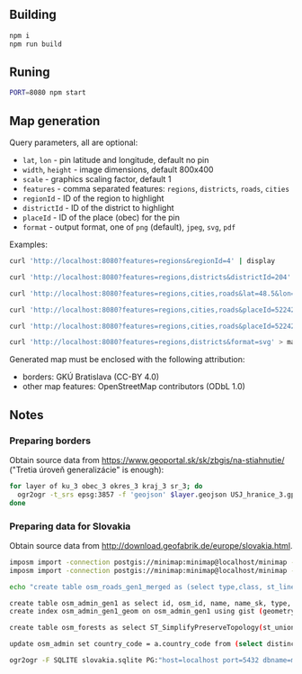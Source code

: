 ## Building

```bash
npm i
npm run build
```

## Runing

```bash
PORT=8080 npm start
```

## Map generation

Query parameters, all are optional:

- `lat`, `lon` - pin latitude and longitude, default no pin
- `width`, `height` - image dimensions, default 800x400
- `scale` - graphics scaling factor, default 1
- `features` - comma separated features: `regions`, `districts`, `roads`, `cities`
- `regionId` - ID of the region to highlight
- `districtId` - ID of the district to highlight
- `placeId` - ID of the place (obec) for the pin
- `format` - output format, one of `png` (default), `jpeg`, `svg`, `pdf`

Examples:

```bash
curl 'http://localhost:8080?features=regions&regionId=4' | display
```

```bash
curl 'http://localhost:8080?features=regions,districts&districtId=204' | display
```

```bash
curl 'http://localhost:8080?features=regions,cities,roads&lat=48.5&lon=19.1' | display
```

```bash
curl 'http://localhost:8080?features=regions,cities,roads&placeId=522422' | display
```

```bash
curl 'http://localhost:8080?features=regions,cities,roads&placeId=522422&scale=1&width=1200&height=600' | display
```

```bash
curl 'http://localhost:8080?features=regions,districts&format=svg' > map.svg
```

Generated map must be enclosed with the following attribution:

- borders: GKÚ Bratislava (CC-BY 4.0)
- other map features: OpenStreetMap contributors (ODbL 1.0)

## Notes

### Preparing borders

Obtain source data from https://www.geoportal.sk/sk/zbgis/na-stiahnutie/ ("Tretia úroveň generalizácie" is enough):

```bash
for layer of ku_3 obec_3 okres_3 kraj_3 sr_3; do
  ogr2ogr -t_srs epsg:3857 -f 'geojson' $layer.geojson USJ_hranice_3.gpkg $layer
done
```

### Preparing data for Slovakia

Obtain source data from http://download.geofabrik.de/europe/slovakia.html.

```bash
imposm import -connection postgis://minimap:minimap@localhost/minimap -mapping mapping.yaml -read slovakia-latest.osm.pbf -write -overwritecache
imposm import -connection postgis://minimap:minimap@localhost/minimap -mapping mapping.yaml -deployproduction

echo "create table osm_roads_gen1_merged as (select type,class, st_linemerge(st_collect(geometry)) as geometry from osm_roads_gen1 group by type, class);" | psql -h localhost minimap minimap

create table osm_admin_gen1 as select id, osm_id, name, name_sk, type, admin_level, country_code, ST_SimplifyPreserveTopology(geometry, 1000) as geometry from osm_admin;
create index osm_admin_gen1_geom on osm_admin_gen1 using gist (geometry);

create table osm_forests as select ST_SimplifyPreserveTopology(st_union(geometry), 1000) as geometry, type from (select geometry, case when type in ('forest', 'wood') then 'forest' when type in ('water') then 'water' else null end as type from osm_landusages) foo group by type having type is not null;

update osm_admin set country_code = a.country_code from (select distinct on(country_code) x.country_code, y.osm_id from osm_admin x join osm_admin y on ST_intersects(x.geometry, y.geometry) and x.admin_level = 2 and x.country_code <> '' and y.admin_level > 2 order by country_code, st_area(st_intersection(x.geometry, y.geometry)) desc) a where admin_level > 2 and a.osm_id = osm_admin.osm_id;

ogr2ogr -F SQLITE slovakia.sqlite PG:"host=localhost port=5432 dbname=minimap user=minimap password=minimap" -dsco SPATIALITE=YES osm_roads_gen1_merged osm_places
```
